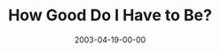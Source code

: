 ---
layout: message
category: message
series: "Easter"
title: "How Good Do I Have to Be?"
date: 2003-04-19-00-00
message_id: 227
audio: "http://s3.amazonaws.com/crossroads-media/media/legacy/mp3/GoAheadAndAsk_04-20-03_HowGood.mp3"
audio-duration: "38:01"
explicit: false
---